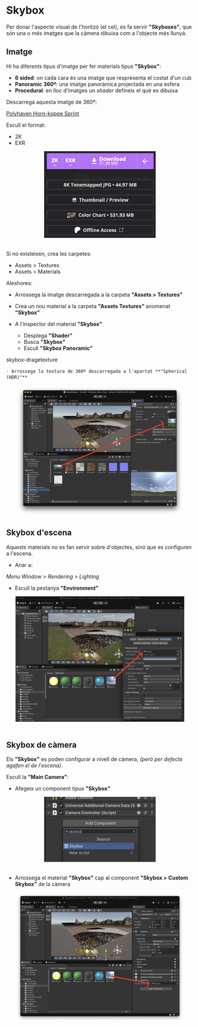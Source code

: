 # Skybox

Per donar l'aspecte visual de l'horitzó (el cel), es fa servir **"Skyboxes"**, que són una o més imatges que la càmera dibuixa com a l'objecte més llunyà.

## Imatge

Hi ha diferents tipus d'imatge per fer materials tipus **"Skybox"**:

- **6 sided**: on cada cara és una imatge que respresenta el costat d'un cub
- **Panoramic 360º**: una imatge panoràmica projectada en una esfera
- **Procedural**: en lloc d'imatges un *shader* defineix el què es dibuixa

Descarrega aquesta imatge de 360º:

[Polyhaven Horn-koppe Sprint](https://polyhaven.com/a/horn-koppe_spring)

Escull el format:

- 2K
- EXR

<center>
<img src="./assets/skybox-imgdownload.png" style="width: 90%; max-width: 300px">
</center>
<br/>

Si no existeixen, crea les carpetes:

- Assets > Textures
- Assets > Materials

Aleshores:

- Arrossega la imatge descarregada a la carpeta **"Assets > Textures"**

- Crea un nou material a la carpeta **"Assets Textures"** anomenat **"Skybox"**

- A l'inspector del material **"Skybox"**

    - Desplega **"Shader"**
    - Busca **"Skybox"**
    - Escull **"Skybox Panoramic"**

skybox-dragetexture

    - Arrossega la textura de 360º descarregada a l'apartat **"Spherical (HDR)"**

<center>
<img src="./assets/skybox-dragtexture.png" style="width: 90%; max-width: 600px">
</center>

## Skybox d'escena

Aquests materials no es fan servir sobre d'objectes, sinó que es configuren a l'escena.

- Anar a:

*Menu Window > Rendering > Lighting*

- Escull la pestanya **"Environment"**

<center>
<img src="./assets/skybox-dragmaterialenvironment.png" style="width: 90%; max-width: 600px">
</center>
<br/>

## Skybox de càmera

Els **"Skybox"** es poden configurar a nivell de càmera, *(però per defecte agafen el de l'escena)*.

Escull la **"Main Camera"**:

- Afegeix un component tipus **"Skybox"**

<center>
<img src="./assets/skybox-cameracomponent.png" style="width: 90%; max-width: 300px">
</center>
<br/>

- Arrossega el material **"Skybox"** cap al component **"Skybox > Custom Skybox"** de la càmera

<center>
<img src="./assets/skybox-dragmaterialcamera.png" style="width: 90%; max-width: 600px">
</center>
<br/>

